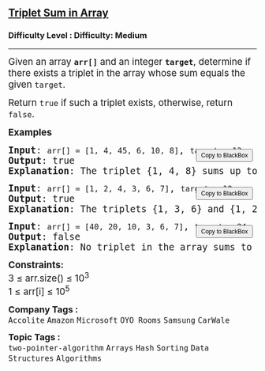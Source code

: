 <h2><a href="https://www.geeksforgeeks.org/problems/triplet-sum-in-array-1587115621/1?utm_medium=article_practice_tab&utm_campaign=article_practice_tab&utm_source=geeksforgeeks">Triplet Sum in Array</a></h2><h3>Difficulty Level : Difficulty: Medium</h3><hr><div class="problems_problem_content__Xm_eO"><p><span style="font-size: 14pt;">Given an array <strong><code>arr[]</code></strong> and an integer <strong><code>target</code></strong>, determine if there exists a triplet in the array whose sum equals the given <code>target</code>.</span></p>
<p><span style="font-size: 14pt;">Return <code>true</code> if such a triplet exists, otherwise, return <code>false</code>.</span></p>
<p><span style="font-size: 14pt;"><strong>Examples<br></strong></span></p>
<pre><div style="position: relative;"><button class="copy-blackbox-ai-btn" style="position: absolute; top: 8px; right: 8px; padding: 4px 8px; font-size: 12px; cursor: pointer; z-index: 10;">Copy to BlackBox</button><span style="font-size: 14pt;"><strong>Input</strong>: <code>arr[] = [1, 4, 45, 6, 10, 8]</code>, <code>target = 13</code> <br><strong>Output</strong>: true <br><strong>Explanation</strong>: The triplet {1, 4, 8} sums up to 13</span></div></pre>
<pre><div style="position: relative;"><button class="copy-blackbox-ai-btn" style="position: absolute; top: 8px; right: 8px; padding: 4px 8px; font-size: 12px; cursor: pointer; z-index: 10;">Copy to BlackBox</button><span style="font-size: 14pt;"><strong>Input</strong>: <code>arr[] = [1, 2, 4, 3, 6, 7]</code>, <code>target = 10</code> <br><strong>Output</strong>: true <br><strong>Explanation</strong>: The triplets {1, 3, 6} and {1, 2, 7} both sum to 10. </span></div></pre>
<pre><div style="position: relative;"><button class="copy-blackbox-ai-btn" style="position: absolute; top: 8px; right: 8px; padding: 4px 8px; font-size: 12px; cursor: pointer; z-index: 10;">Copy to BlackBox</button><span style="font-size: 14pt;"><strong>Input</strong>: <code>arr[] = [40, 20, 10, 3, 6, 7]</code>, <code>target = 24</code> <br><strong>Output</strong>: false <br><strong>Explanation</strong>: No triplet in the array sums to 24</span></div></pre>
<p><span style="font-size: 14pt;"><strong>Constraints:</strong><br>3 ≤ arr.size() ≤ 10<sup>3</sup><br>1 ≤ arr[i] ≤ 10<sup>5</sup></span></p></div><p><span style=font-size:18px><strong>Company Tags : </strong><br><code>Accolite</code>&nbsp;<code>Amazon</code>&nbsp;<code>Microsoft</code>&nbsp;<code>OYO Rooms</code>&nbsp;<code>Samsung</code>&nbsp;<code>CarWale</code>&nbsp;<br><p><span style=font-size:18px><strong>Topic Tags : </strong><br><code>two-pointer-algorithm</code>&nbsp;<code>Arrays</code>&nbsp;<code>Hash</code>&nbsp;<code>Sorting</code>&nbsp;<code>Data Structures</code>&nbsp;<code>Algorithms</code>&nbsp;